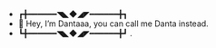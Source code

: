 - ┏╋━━━━━━◥◣◆◢◤━━━━━━╋┓
- 👋 Hey, I’m Dantaaa, you can call me Danta instead.
- ┗╋━━━━━━◥◣◆◢◤━━━━━━╋┛
.

<!---
dantaaa/dantaaa is a ✨ special ✨ repository because its `README.md` (this file) appears on your GitHub profile.
You can click the Preview link to take a look at your changes.
--->
